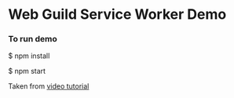 # Web Guild Service Worker Demo
### To run demo

$ npm install

$ npm start

Taken from  [video tutorial](https://www.youtube.com/watch?v=BfL3pprhnms) 

